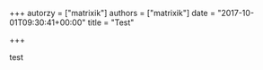 +++
autorzy = ["matrixik"]
authors = ["matrixik"]
date = "2017-10-01T09:30:41+00:00"
title = "Test"

+++


test
